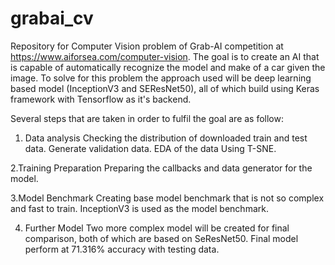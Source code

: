 # grabai_cv
Repository for Computer Vision problem of Grab-AI competition at https://www.aiforsea.com/computer-vision. The goal is to create an AI that is capable of automatically recognize the model and make of a car given the image.
To solve for this problem the approach used will be deep learning based model (InceptionV3 and SEResNet50), all of which build using Keras framework with Tensorflow as it's backend.

Several steps that are taken in order to fulfil the goal are as follow:

1. Data analysis
Checking the distribution of downloaded train and test data. Generate validation data. EDA of the data Using T-SNE.

2.Training Preparation
Preparing the callbacks and data generator for the model.

3.Model Benchmark
Creating base model benchmark that is not so complex and fast to train. InceptionV3 is used as the model benchmark.

4. Further Model
Two more complex model will be created for final comparison, both of which are based on SeResNet50. Final model perform at 71.316% accuracy with testing data.
